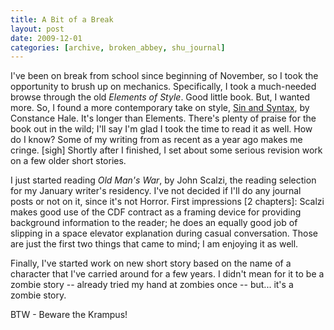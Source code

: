 ```yaml
---
title: A Bit of a Break
layout: post
date: 2009-12-01
categories: [archive, broken_abbey, shu_journal]
---
```


I've been on break from school since beginning of November, so I took the
opportunity to brush up on mechanics. Specifically, I took a much-needed browse
through the old _Elements of Style_. Good little book. But, I wanted more. So, I
found a more contemporary take on style, [Sin and Syntax](http://bit.ly/633eMV),
by Constance Hale. It's longer than Elements. There's plenty of praise for the
book out in the wild; I'll say I'm glad I took the time to read it as well. How
do I know? Some of my writing from as recent as a year ago makes me cringe.
[sigh] Shortly after I finished, I set about some serious revision work on a few
older short stories.

I just started reading _Old Man's War_, by John Scalzi, the reading selection
for my January writer's residency. I've not decided if I'll do any journal posts
or not on it, since it's not Horror. First impressions [2 chapters]: Scalzi
makes good use of the CDF contract as a framing device for providing background
information to the reader; he does an equally good job of slipping in a space
elevator explanation during casual conversation. Those are just the first two
things that came to mind; I am enjoying it as well.

Finally, I've started work on new short story based on the name of a character
that I've carried around for a few years. I didn't mean for it to be a zombie
story -- already tried my hand at zombies once -- but... it's a zombie story.

BTW - Beware the Krampus!
